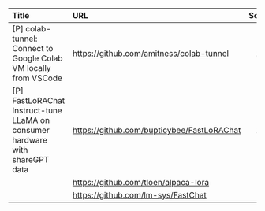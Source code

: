 | Title                                                                        | URL                                        |   Score | Date                |
|:-----------------------------------------------------------------------------|:-------------------------------------------|--------:|:--------------------|
| [P] colab-tunnel: Connect to Google Colab VM locally from VSCode             | https://github.com/amitness/colab-tunnel   |     152 | 2023-04-18 13:25:34 |
| [P] FastLoRAChat Instruct-tune LLaMA on consumer hardware with shareGPT data | https://github.com/bupticybee/FastLoRAChat |     103 | 2023-04-18 07:46:29 |
|                                                                              | https://github.com/tloen/alpaca-lora       |         |                     |
|                                                                              | https://github.com/lm-sys/FastChat         |         |                     |
